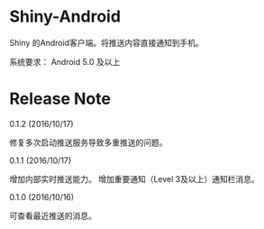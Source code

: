 # Shiny-Android

Shiny 的Android客户端。将推送内容直接通知到手机。

系统要求： Android 5.0 及以上

# Release Note

0.1.2 (2016/10/17)

修复多次启动推送服务导致多重推送的问题。

0.1.1 (2016/10/17)

增加内部实时推送能力。
增加重要通知（Level 3及以上）通知栏消息。

0.1.0 (2016/10/16)

可查看最近推送的消息。